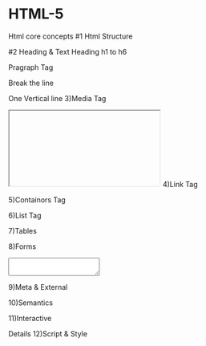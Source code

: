# HTML-5
Html core concepts 
#1 Html Structure

<title>Document</title>
#2 Heading & Text Heading h1 to h6

Pragraph Tag



Break the line

One Vertical line
3)Media Tag 

<iframe></iframe>
4)Link Tag

5)Containors Tag

6)List Tag

7)Tables

8)Forms

<textarea name="" id=""></textarea>
9)Meta & External

<title></title>
10)Semantics

11)Interactive

Details
12)Script & Style

<script></script> <style></style>
